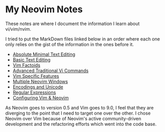 # My Neovim Notes

These notes are where I document the information
I learn about vi/vim/nvim.

I tried to put the MarkDown files linked below in
an order where each one only relies on the
gist of the information in the ones before it.

* [Absolute Minimal Text Editing](AbsoluteMinimalTextEditing.md)
* [Basic Text Editing](BasicTextEditing.md)
* [Vim Factoids](VimFactoids.md)
* [Advanced Traditional Vi Commands](AdvTradViCommands.md)
* [Vim Specific Features](VimSpecificFeatures.md)
* [Multiple Neovim Windows](MultipleWindows.md)
* [Encodings and Unicode](EncodingsUnicode.md)
* [Regular Expressions](RegularExpressions.md)
* [Configuring Vim & Neovim](Configurations.md)

As Neovim goes to version 0.5 and Vim goes to 9.0, I
feel that they are diverging to the point that I need
to target one over the other.  I chose Neovim
over Vim because of Neovim's active community-driven
development and the refactoring efforts which went into
the code base.
